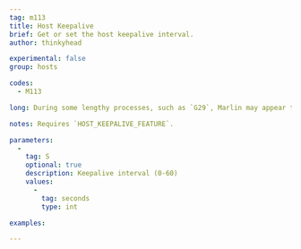```yaml
---
tag: m113
title: Host Keepalive
brief: Get or set the host keepalive interval.
author: thinkyhead

experimental: false
group: hosts

codes:
  - M113

long: During some lengthy processes, such as `G29`, Marlin may appear to the host to have "gone away." The "host keepalive" feature will send messages to the host when Marlin is busy or waiting for user response so the host won't try to reconnect.

notes: Requires `HOST_KEEPALIVE_FEATURE`.

parameters:
  -
    tag: S
    optional: true
    description: Keepalive interval (0-60)
    values:
      -
        tag: seconds
        type: int

examples:

---
```


